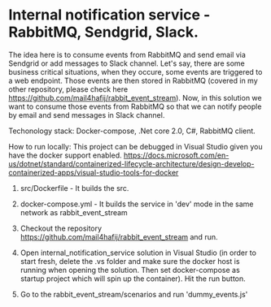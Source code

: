 # Internal notification service - RabbitMQ, Sendgrid, Slack.
The idea here is to consume events from RabbitMQ and send email via Sendgrid or add messages to Slack channel. Let's say, there are some business critical situations, when they occure, some events are triggered to a web endpoint. Those events are then stored in RabbitMQ (covered in my other repository, please check here https://github.com/mail4hafij/rabbit_event_stream). Now, in this solution we want to consume those events from RabbitMQ so that we can notify people by email and send messages in Slack channel. 

Techonology stack: Docker-compose, .Net core 2.0, C#, RabbitMQ client.

How to run locally:
This project can be debugged in Visual Studio given you have the docker support enabled. 
https://docs.microsoft.com/en-us/dotnet/standard/containerized-lifecycle-architecture/design-develop-containerized-apps/visual-studio-tools-for-docker

1. src/Dockerfile - It builds the src.
2. docker-compose.yml - It builds the service in 'dev' mode in the same network as rabbit_event_stream



1. Checkout the repository https://github.com/mail4hafij/rabbit_event_stream and run.
2. Open internal_notification_service solution in Visual Studio (in order to start fresh, delete the .vs folder and make sure the docker host is running when opening the solution. 
Then set docker-compose as startup project which will spin up the container). Hit the run button.
3. Go to the rabbit_event_stream/scenarios and run 'dummy_events.js'

